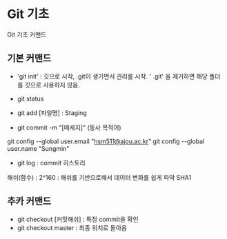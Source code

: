 # Git 기초
Git 기초 커맨드

## 기본 커맨드
- 'git init' : 깃으로 시작, .git이 생기면서 관리를 시작.
' .git' 을 제거하면 해당 폴더를 깃으로 사용하지 않음.

- git status
- git add [파일명] : Staging 
- git commit -m "[메세지]" (동사 목적어)

git config --global user.email "hsm511@ajou.ac.kr"
git config --global user.name "Sungmin"

- git log : commit 히스토리

해쉬(함수) : 2^160 : 해쉬를 기반으로해서 데이터 변화를 쉽게 파악 SHA1 


## 추카 커맨드
- git checkout [커밋해쉬] : 특정 commit을 확인
- git checkout master : 최종 위치로 돌아옴